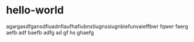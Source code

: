 # hello-world
agargasdfgansdfiuadnfiaufhafiubnstiugnssiugnbiefunvaieffbwr fqwer
faerg
aefb
adf
baefb
adfg
ad
gf
hs
ghaefg
